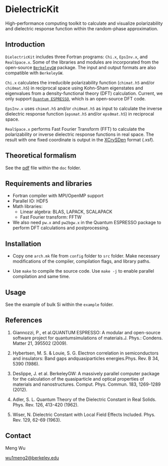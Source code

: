 # DielectricKit

High-performance computing toolkit to calculate and visualize polarizability and
dielectric response function within the random-phase approximation.

## Introduction

`DielectricKit` includes three Fortran programs: `Chi.x`, `EpsInv.x`, and `RealSpace.x`. Some of the libraries and modules are
incorporated from the open-source [`BerkeleyGW`](https://berkeleygw.org) package. The input and output formats are also compatible
with `BerkeleyGW`.

`Chi.x` calculates the irreducible polarizability function (`chimat.h5` and/or `chi0mat.h5`) in reciprocal space using Kohn-Sham eigenstates and eigenvalues from a density-functional theory (DFT) calculation. Current, we only support [`Quantum ESPRESSO`](https://www.quantum-espresso.org), which is an open-source DFT code.

`EpsInv.x` uses `chimat.h5` and/or `chi0mat.h5` as input to calculate the inverse dielectric response function (`epsmat.h5` and/or `eps0mat.h5`) in reciprocal space.

`RealSpace.x` performs Fast Fourier Transform (FFT) to calculate the polarizability or inverse dielectric response functions in real space. The result with one fixed coordinate is output in the [XCrySDen](http://www.xcrysden.org) format (.xsf).

## Theoretical formalism

See the [pdf](/doc/formalism.pdf) file within the `doc` folder.

## Requirements and libraries

* Fortran compiler with MPI/OpenMP support
* Parallel IO: HDF5
* Math libraries:
  * Linear algebra: BLAS, LAPACK, SCALAPACK
  * Fast Fourier transform: FFTW
* We also need `pw.x` and `pw2bgw.x` in the Quantum ESPRESSO package to perform DFT calculations and postprocessing.

## Installation

* Copy one `arch.mk` file from `config` folder to `src` folder. Make necessary modifications of the compiler, compilation flags, and library paths.

* Use `make` to compile the source code.  Use `make -j` to enable parallel compilation and same time.

## Usage

See the example of bulk Si within the `example` folder.

## References

1. Giannozzi, P., et al.QUANTUM ESPRESSO: A modular and open-source software project for quantumsimulations of materials.J. Phys.: Condens. Matter 21, 395502 (2009).

2. Hybertsen, M. S. & Louie, S. G. Electron correlation in semiconductors and insulators: Band gaps andquasiparticles energies.Phys. Rev. B 34, 5390 (1986).

3. Deslippe, J. et al. BerkeleyGW: A massively parallel computer package for the calculation of the quasiparticle and optical properties of materials and nanostructures. Comput. Phys. Commun. 183, 1269-1289 (2012).

4. Adler, S. L. Quantum Theory of the Dielectric Constant in Real Solids. Phys. Rev. 126, 413-420 (1962).

5. Wiser, N. Dielectric Constant with Local Field Effects Included. Phys. Rev. 129, 62-69 (1963).

## Contact

Meng Wu

wu1meng2@berkeley.edu
